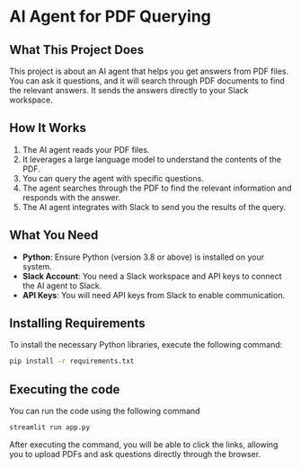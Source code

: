 # AI Agent for PDF Querying

## What This Project Does

This project is about an AI agent that helps you get answers from PDF files. You can ask it questions, and it will search through PDF documents to find the relevant answers. It sends the answers directly to your Slack workspace.

## How It Works

1. The AI agent reads your PDF files.
2. It leverages a large language model to understand the contents of the PDF.
3. You can query the agent with specific questions.
4. The agent searches through the PDF to find the relevant information and responds with the answer.
5. The AI agent integrates with Slack to send you the results of the query.

## What You Need

- **Python**: Ensure Python (version 3.8 or above) is installed on your system.
- **Slack Account**: You need a Slack workspace and API keys to connect the AI agent to Slack.
- **API Keys**: You will need API keys from Slack to enable communication.

## Installing Requirements

To install the necessary Python libraries, execute the following command:

```bash
pip install -r requirements.txt
```

## Executing the code

You can run the code using the following command

```bash
streamlit run app.py 
```

After executing the command, you will be able to click the links, allowing you to upload PDFs and ask questions directly through the browser.
